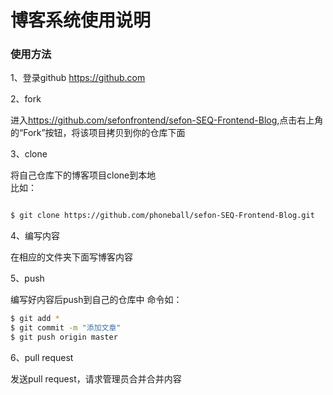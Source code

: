 # 博客系统使用说明

### 使用方法

1、登录github <https://github.com>

2、fork

进入<https://github.com/sefonfrontend/sefon-SEQ-Frontend-Blog>,点击右上角的“Fork”按钮，将该项目拷贝到你的仓库下面

3、clone

将自己仓库下的博客项目clone到本地  
比如：
``` bash

$ git clone https://github.com/phoneball/sefon-SEQ-Frontend-Blog.git

```

4、编写内容

在相应的文件夹下面写博客内容

5、push

编写好内容后push到自己的仓库中
命令如：
``` bash
$ git add *
$ git commit -m "添加文章"
$ git push origin master
```

6、pull request

发送pull request，请求管理员合并合并内容